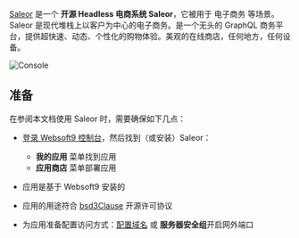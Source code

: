 [Saleor](https://saleor.io/) 是一个 **开源 Headless 电商系统 Saleor**，它被用于 电子商务  等场景。Saleor 是现代堆栈上以客户为中心的电子商务。是一个无头的 GraphQL 商务平台，提供超快速、动态、个性化的购物体验。美观的在线商店，任何地方，任何设备。


![Console](https://libs.websoft9.com/Websoft9/DocsPicture/zh/saleor/saleor-gui-websoft9.png)


## 准备

在参阅本文档使用 Saleor 时，需要确保如下几点：

- [登录 Websoft9 控制台](./login-console)，然后找到（或安装）Saleor：
  - **我的应用** 菜单找到应用 
  - **应用商店** 菜单部署应用

- 应用是基于 Websoft9 安装的


- 应用的用途符合 [bsd3Clause](https://opensource.org/licenses/BSD-3-Clause) 开源许可协议


- 为应用准备配置访问方式：[配置域名](./domain-set) 或 **服务器安全组**开启网外端口
